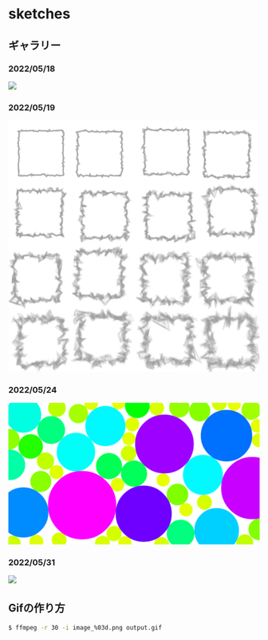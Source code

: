 # sketches

## ギャラリー

### 2022/05/18

![](./gallery/20220518.gif)

### 2022/05/19

![](./gallery/20220519_2.png)

### 2022/05/24

![](./gallery/20220524.png)

### 2022/05/31

![](./gallery/20220531.gif)

## Gifの作り方

```bash
$ ffmpeg -r 30 -i image_%03d.png output.gif
```
